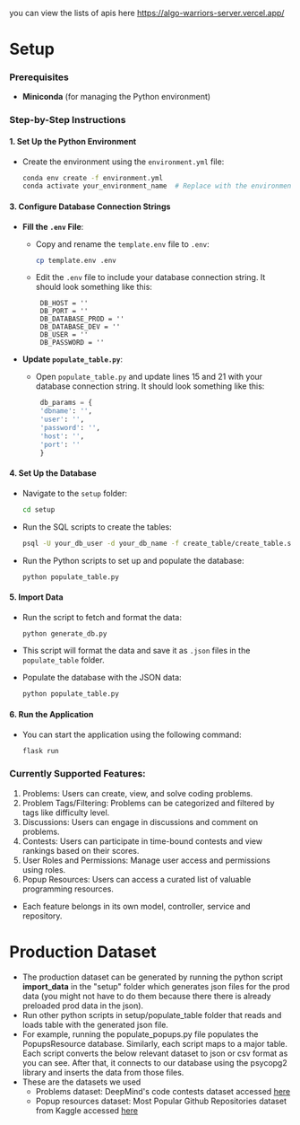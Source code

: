 you can view the lists of apis here https://algo-warriors-server.vercel.app/

# Setup

### Prerequisites
- **Miniconda** (for managing the Python environment)

### Step-by-Step Instructions

#### 1. **Set Up the Python Environment**
   - Create the environment using the `environment.yml` file:
     ```bash
     conda env create -f environment.yml
     conda activate your_environment_name  # Replace with the environment name specified in environment.yml
     ```

#### 3. **Configure Database Connection Strings**
   - **Fill the `.env` File**:
     - Copy and rename the `template.env` file to `.env`:
       ```bash
       cp template.env .env
       ```
     - Edit the `.env` file to include your database connection string. It should look something like this:
       ```
        DB_HOST = ''
        DB_PORT = ''
        DB_DATABASE_PROD = ''
        DB_DATABASE_DEV = ''
        DB_USER = ''
        DB_PASSWORD = ''
        ```

   - **Update `populate_table.py`**:
     - Open `populate_table.py` and update lines 15 and 21 with your database connection string. It should look something like this:
       ```python
        db_params = {
        'dbname': '',
        'user': '',
        'password': '',
        'host': '',
        'port': ''
        }
       ```

#### 4. **Set Up the Database**
   - Navigate to the `setup` folder:
     ```bash
     cd setup
     ```

   - Run the SQL scripts to create the tables:
     ```bash
     psql -U your_db_user -d your_db_name -f create_table/create_table.sql
     ```

   - Run the Python scripts to set up and populate the database:
     ```bash
     python populate_table.py
     ```

#### 5. **Import Data**
   - Run the script to fetch and format the data:
     ```bash
     python generate_db.py
     ```
   - This script will format the data and save it as `.json` files in the `populate_table` folder.

   - Populate the database with the JSON data:
     ```bash
     python populate_table.py
     ```

#### 6. **Run the Application**
   - You can start the application using the following command:
     ```bash
     flask run
     ```

### Currently Supported Features:
1. Problems: Users can create, view, and solve coding problems.
2. Problem Tags/Filtering: Problems can be categorized and filtered by tags like difficulty level.
3. Discussions: Users can engage in discussions and comment on problems.
4. Contests: Users can participate in time-bound contests and view rankings based on their scores.
5. User Roles and Permissions: Manage user access and permissions using roles.
6. Popup Resources: Users can access a curated list of valuable programming resources.
- Each feature belongs in its own model, controller, service and repository.


# Production Dataset
- The production dataset can be generated by running the python script **import_data** in the "setup" folder which generates json files for the prod data (you might not have to do them because there there is already preloaded prod data in the json).
- Run other python scripts in setup/populate_table folder that reads and loads table with the generated json file.
- For example, running the populate_popups.py file populates the PopupsResource database. Similarly, each script maps to a major table. Each script converts the below relevant dataset to json or csv format as you can see. After that, it connects to our database using the psycopg2 library and inserts the data from those files.
- These are the datasets we used
   - Problems dataset: DeepMind's code contests dataset accessed [here](https://huggingface.co/datasets/deepmind/code_contests)
   - Popup resources dataset: Most Popular Github Repositories dataset from Kaggle accessed [here](https://www.kaggle.com/datasets/donbarbos/github-repos)




